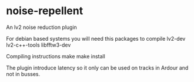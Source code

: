 # noise-repellent

An lv2 noise reduction plugin

For debian based systems you will need this packages to compile lv2-dev lv2-c++-tools libfftw3-dev

Compiling instructions
make
make install

The plugin introduce latency so it only can be used on tracks in Ardour and not in busses.
